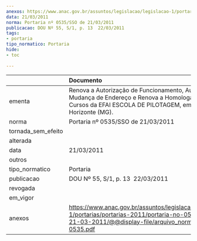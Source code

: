 ```yaml
---
anexos: https://www.anac.gov.br/assuntos/legislacao/legislacao-1/portarias/portarias-2011/portaria-no-0535-sso-de-21-03-2011/@@display-file/arquivo_norma/PA2011-0535.pdf
data: 21/03/2011
norma: Portaria nº 0535/SSO de 21/03/2011
publicacao: DOU Nº 55, S/1, p. 13  22/03/2011
tags:
- portaria
tipo_normatico: Portaria
hide: 
- toc 
 
---
```


|                    | Documento                                                                                                                                                         |
|:-------------------|:------------------------------------------------------------------------------------------------------------------------------------------------------------------|
| ementa             | Renova a Autorização de Funcionamento, Autoriza a Mudança de Endereço e Renova a Homologação dos Cursos da EFAI ESCOLA DE PILOTAGEM, em Belo Horizonte (MG).      |
| norma              | Portaria nº 0535/SSO de 21/03/2011                                                                                                                                |
| tornada_sem_efeito |                                                                                                                                                                   |
| alterada           |                                                                                                                                                                   |
| data               | 21/03/2011                                                                                                                                                        |
| outros             |                                                                                                                                                                   |
| tipo_normatico     | Portaria                                                                                                                                                          |
| publicacao         | DOU Nº 55, S/1, p. 13  22/03/2011                                                                                                                                 |
| revogada           |                                                                                                                                                                   |
| em_vigor           |                                                                                                                                                                   |
| anexos             | https://www.anac.gov.br/assuntos/legislacao/legislacao-1/portarias/portarias-2011/portaria-no-0535-sso-de-21-03-2011/@@display-file/arquivo_norma/PA2011-0535.pdf |